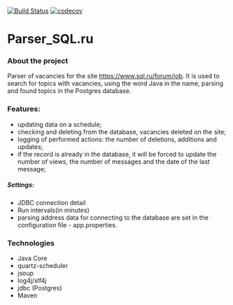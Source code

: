 [![Build Status](https://travis-ci.org/DaniilsLoputevs/job4j_parser_sql.ru.svg?branch=master)](https://travis-ci.org/DaniilsLoputevs/job4j_parser_sql.ru)
[![codecov](https://codecov.io/gh/DaniilsLoputevs/Parser_SQL.ru/branch/master/graph/badge.svg)](https://codecov.io/gh/DaniilsLoputevs/Parser_SQL.ru)

# Parser_SQL.ru

### About the project
Parser of vacancies for the site https://www.sql.ru/forum/job. 
It is used to search for topics with vacancies, using the word Java in the name, parsing and found topics in the Postgres database.

### Features:
* updating data on a schedule;
* checking and deleting from the database, vacancies deleted on the site;
* logging of performed actions: the number of deletions, additions and updates;
* if the record is already in the database, it will be forced to update the number of views, the number of messages and the date of the last message;

##### Settings:
* JDBC connection detail
* Run intervals(in minutes)
* parsing address
  data for connecting to the database are set in the configuration file - app.properties.

### Technologies
* Java Core
* quartz-scheduler
* jsoup
* log4j/slf4j
* jdbc (Postgres)
* Maven
